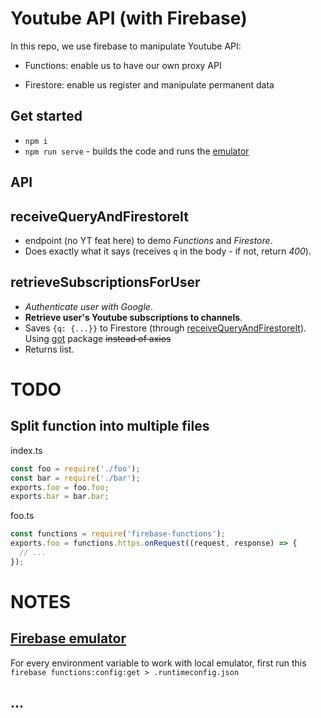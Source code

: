# Youtube API (with Firebase)

In this repo, we use firebase to manipulate Youtube API:

- Functions: enable us to have our own proxy API

- Firestore: enable us register and manipulate permanent data

## Get started

- `npm i`
- `npm run serve` - builds the code and runs the [emulator](http://localhost:4000/)

## API

## receiveQueryAndFirestoreIt 

- endpoint (no YT feat here) to demo *Functions* and *Firestore*. 
- Does exactly what it says (receives `q` in the body - if not, return *400*).

## retrieveSubscriptionsForUser 

- *Authenticate user with Google*.
- **Retrieve user's Youtube subscriptions to channels**.
- Saves `{q: {...}}` to Firestore (through [receiveQueryAndFirestoreIt](http://localhost:5001/api-secret-keeper/us-central1/receiveQueryAndFirestoreIt)). Using [got](https://www.npmjs.com/package/got#comparison) package ~~instead of axios~~
- Returns list.

# TODO

## Split function into multiple files
index.ts
```js
const foo = require('./foo');
const bar = require('./bar');
exports.foo = foo.foo;
exports.bar = bar.bar;
```

foo.ts
```js
const functions = require('firebase-functions');
exports.foo = functions.https.onRequest((request, response) => {
  // ...
});
```

# NOTES

## [Firebase emulator](https://firebase.google.com/docs/functions/local-emulator#windows)

For every environment variable to work with local emulator, first run this
`firebase functions:config:get > .runtimeconfig.json`

## ...
